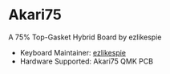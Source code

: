 # Akari75

A 75% Top-Gasket Hybrid Board by ezlikespie

* Keyboard Maintainer: [ezlikespie](https://github.com/ezlikespie)
* Hardware Supported: Akari75 QMK PCB